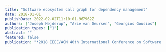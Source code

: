 ```yaml
---
title: "Software ecosystem call graph for dependency management"
date: 2018-01-01
publishDate: 2022-02-02T11:10:01.967962Z
authors: ["Joseph Hejderup", "Arie van Deursen", "Georgios Gousios"]
publication_types: ["1"]
abstract: ""
featured: false
publication: "*2018 IEEE/ACM 40th International Conference on Software Engineering: New Ideas and Emerging Technologies Results (ICSE-NIER)*"
---
```


